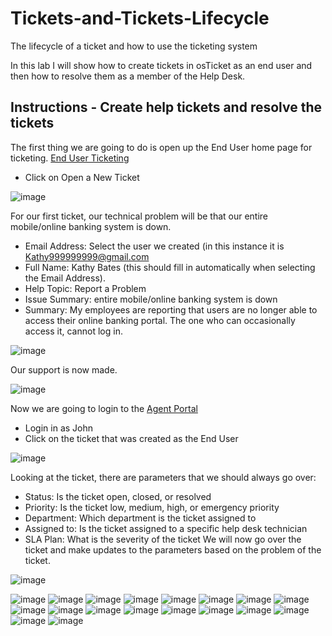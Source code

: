 # Tickets-and-Tickets-Lifecycle
The lifecycle of a ticket and how to use the ticketing system

In this lab I will show how to create tickets in osTicket as an end user and then how to resolve them as a member of the Help Desk.

## Instructions - Create help tickets and resolve the tickets

The first thing we are going to do is open up the End User home page for ticketing. [End User Ticketing](https://localhost/osTIcket/)
- Click on Open a New Ticket

![image](https://github.com/seanmarqueling/Tickets-and-Tickets-Lifecycle/blob/main/Picture1.png?raw=true)

For our first ticket, our technical problem will be that our entire mobile/online banking system is down.
- Email Address: Select the user we created (in this instance it is Kathy999999999@gmail.com
- Full Name: Kathy Bates (this should fill in automatically when selecting the Email Address).
- Help Topic: Report a Problem
- Issue Summary: entire mobile/online banking system is down
- Summary: My employees are reporting that users are no longer able to access their online banking portal. The one who can occasionally access it, cannot log in.

![image](https://github.com/seanmarqueling/Tickets-and-Tickets-Lifecycle/blob/main/Picture2.png?raw=true)

Our support is now made.

![image](https://github.com/seanmarqueling/Tickets-and-Tickets-Lifecycle/blob/main/Picture3.png?raw=true)

Now we are going to login to the [Agent Portal](http://localhost/osTicket/scp/login.php)
- Login in as John
- Click on the ticket that was created as the End User

![image](https://github.com/seanmarqueling/Tickets-and-Tickets-Lifecycle/blob/main/Picture4.png?raw=true)

Looking at the ticket, there are parameters that we should always go over:
- Status: Is the ticket open, closed, or resolved
- Priority: Is the ticket low, medium, high, or emergency priority
- Department: Which department is the ticket assigned to
- Assigned to: Is the ticket assigned to a specific help desk technician
- SLA Plan: What is the severity of the ticket
We will now go over the ticket and make updates to the parameters based on the problem of the ticket.

![image](https://github.com/seanmarqueling/Tickets-and-Tickets-Lifecycle/blob/main/Picture5.png?raw=true)



![image](https://github.com/seanmarqueling/Tickets-and-Tickets-Lifecycle/blob/main/Picture6.png?raw=true)
![image](https://github.com/seanmarqueling/Tickets-and-Tickets-Lifecycle/blob/main/Picture7.png?raw=true)
![image](https://github.com/seanmarqueling/Tickets-and-Tickets-Lifecycle/blob/main/Picture8.png?raw=true)
![image](https://github.com/seanmarqueling/Tickets-and-Tickets-Lifecycle/blob/main/Picture9.png?raw=true)
![image](https://github.com/seanmarqueling/Tickets-and-Tickets-Lifecycle/blob/main/Picture10.png?raw=true)
![image](https://github.com/seanmarqueling/Tickets-and-Tickets-Lifecycle/blob/main/Picture11.png?raw=true)
![image](https://github.com/seanmarqueling/Tickets-and-Tickets-Lifecycle/blob/main/Picture12.png?raw=true)
![image](https://github.com/seanmarqueling/Tickets-and-Tickets-Lifecycle/blob/main/Picture13.png?raw=true)
![image](https://github.com/seanmarqueling/Tickets-and-Tickets-Lifecycle/blob/main/Picture14.png?raw=true)
![image](https://github.com/seanmarqueling/Tickets-and-Tickets-Lifecycle/blob/main/Picture15.png?raw=true)
![image](https://github.com/seanmarqueling/Tickets-and-Tickets-Lifecycle/blob/main/Picture16.png?raw=true)
![image](https://github.com/seanmarqueling/Tickets-and-Tickets-Lifecycle/blob/main/Picture17.png?raw=true)
![image](https://github.com/seanmarqueling/Tickets-and-Tickets-Lifecycle/blob/main/Picture18.png?raw=true)
![image](https://github.com/seanmarqueling/Tickets-and-Tickets-Lifecycle/blob/main/Picture19.png?raw=true)
![image](https://github.com/seanmarqueling/Tickets-and-Tickets-Lifecycle/blob/main/Picture20.png?raw=true)
![image](https://github.com/seanmarqueling/Tickets-and-Tickets-Lifecycle/blob/main/Picture21.png?raw=true)
![image](https://github.com/seanmarqueling/Tickets-and-Tickets-Lifecycle/blob/main/Picture22.png?raw=true)
![image](https://github.com/seanmarqueling/Tickets-and-Tickets-Lifecycle/blob/main/Picture23.png?raw=true)
